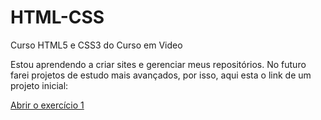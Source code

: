 # HTML-CSS

Curso HTML5 e CSS3 do Curso em Video

 Estou aprendendo a criar sites e gerenciar meus repositórios.
 No futuro farei projetos de estudo mais avançados, por isso, aqui esta o link de um projeto inicial:

<a href= "https://chenzorv9.github.io/html-css/exercicios/ex001/index.html" target="_self" rel= "external">Abrir o exercício 1</a>